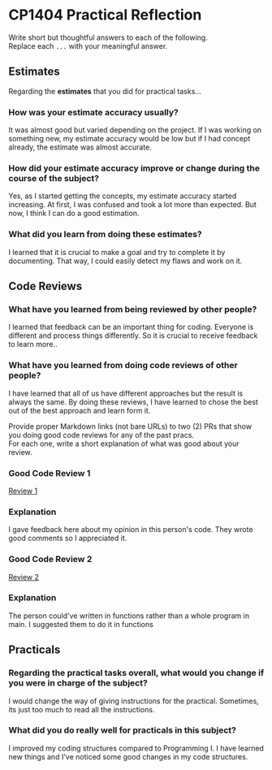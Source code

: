# CP1404 Practical Reflection

Write short but thoughtful answers to each of the following.  
Replace each `...` with your meaningful answer.

## Estimates

Regarding the **estimates** that you did for practical tasks...

### How was your estimate accuracy usually?

It was almost good but varied depending on the project. If I was working on something new, my estimate accuracy would
be low but if I had concept already, the estimate was almost accurate.

### How did your estimate accuracy improve or change during the course of the subject?

Yes, as I started getting the concepts, my estimate accuracy started increasing. At first, I was confused and took a lot
more than expected. But now, I think I can do a good estimation. 

### What did you learn from doing these estimates?

I learned that it is crucial to make a goal and try to complete it by documenting. That way, I could easily detect my 
flaws and work on it.

## Code Reviews

### What have you learned from being reviewed by other people?

I learned that feedback can be an important thing for coding. Everyone is different and process things differently.
So it is crucial to receive feedback to learn more..

### What have you learned from doing code reviews of other people?

I have learned that all of us have different approaches but the result is always the same. By doing these reviews, I have
learned to chose the best out of the best approach and learn form it.

Provide proper Markdown links (not bare URLs) to two (2) PRs that show you doing good code reviews for any of the past
pracs.  
For each one, write a short explanation of what was good about your review.

### Good Code Review 1

[Review 1](https://github.com/alikramaliziik/CP1404-PRACTICALS/pull/5/commits/2ba3223b2d22033c367fb151fe908d800feb34c0#r2264741576)

### Explanation

I gave feedback here about my opinion in this person's code. They wrote good comments so I appreciated it.

### Good Code Review 2

[Review 2](https://github.com/alikramaliziik/CP1404-PRACTICALS/pull/5/commits/597e0b4cd7b9cfa8b746067e6c474708d15ab154#r2264744915)

### Explanation

The person could've written in functions rather than a whole program in main. I suggested them to do it in functions

## Practicals

### Regarding the **practical tasks** overall, what would you change if you were in charge of the subject?

I would change the way of giving instructions for the practical. Sometimes, its just too much to read all the instructions.

### What did you do really well for practicals in this subject?

I improved my coding structures compared to Programming I. I have learned new things and I've noticed some good changes 
in my code structures. 
